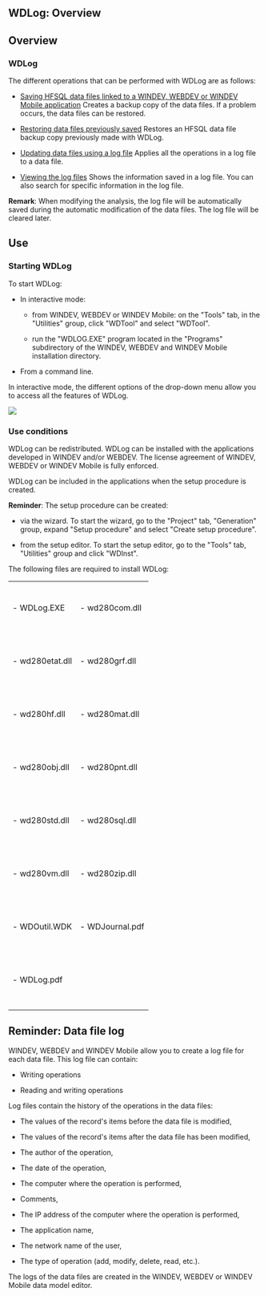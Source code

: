 


## WDLog: Overview
			



<a name="NOTE1"></a>
<a name="NOTE1_1"></a>


## Overview
<a name="overview_ELTTEXTE000232"></a>


### WDLog
<a name="wdlog_ELTPARAGRAPHE000011"></a>

The different operations that can be performed with WDLog are as follows:

- [Saving HFSQL data files linked to a WINDEV, WEBDEV or WINDEV Mobile application](../WDJournal/3516006.md)
	Creates a backup copy of the data files. If a problem occurs, the data files can be restored.

- [Restoring data files previously saved](../WDJournal/3516009.md)
	Restores an HFSQL data file backup copy previously made with WDLog.

- [Updating data files using a log file](../WDJournal/3516001.md)
	Applies all the operations in a log file to a data file.

- [Viewing the log files](../WDJournal/3516007.md)
	Shows the information saved in a log file. You can also search for specific information in the log file.




**Remark**: When modifying the analysis, the log file will be automatically saved during the automatic modification of the data files. The log file will be cleared later.



<a name="NOTE2"></a>
<a name="NOTE2_1"></a>


## Use
<a name="use_ELTTEXTE000262"></a>


### Starting WDLog
<a name="starting_wdlog_ELTPARAGRAPHE000041"></a>

To start WDLog:

- In interactive mode: 

	- from WINDEV, WEBDEV or WINDEV Mobile: on the "Tools" tab, in the "Utilities" group, click "WDTool" and select "WDTool". 

	- run the "WDLOG.EXE" program located in the "Programs" subdirectory of the WINDEV, WEBDEV and WINDEV Mobile installation directory.




- From a command line.




In interactive mode, the different options of the drop-down menu allow you to access all the features of WDLog.

![](https://doc.pcsoft.fr/en-US/images/image.awp?langid=3&name=wdjournal.gif)

<a name="NOTE2_2"></a>


### Use conditions
<a name="use_conditions_ELTPARAGRAPHE000069"></a>

WDLog can be redistributed. WDLog can be installed with the applications developed in WINDEV and/or WEBDEV. The license agreement of WINDEV, WEBDEV or WINDEV Mobile is fully enforced.

WDLog can be included in the applications when the setup procedure is created.

**Reminder**: The setup procedure can be created: 

- via the wizard. To start the wizard, go to the "Project" tab, "Generation" group, expand "Setup procedure" and select "Create setup procedure". 

- from the setup editor. To start the setup editor, go to the "Tools" tab, "Utilities" group and click "WDInst".



<a name="NOTE2_3"></a>
The following files are required to install WDLog:


|   |   |
| --- | --- |
| <br><br>- WDLog.EXE<br><br><br> | <br><br>- wd280com.dll<br><br><br> |
| <br><br>- wd280etat.dll<br><br><br> | <br><br>- wd280grf.dll<br><br><br> |
| <br><br>- wd280hf.dll<br><br><br> | <br><br>- wd280mat.dll<br><br><br> |
| <br><br>- wd280obj.dll<br><br><br> | <br><br>- wd280pnt.dll<br><br><br> |
| <br><br>- wd280std.dll<br><br><br> | <br><br>- wd280sql.dll<br><br><br> |
| <br><br>- wd280vm.dll<br><br><br> | <br><br>- wd280zip.dll<br><br><br> |
| <br><br>- WDOutil.WDK<br><br><br> | <br><br>- WDJournal.pdf<br><br><br> |
| <br><br>- WDLog.pdf<br><br><br> |   |
|   |   |



<a name="NOTE3"></a>
<a name="NOTE3_1"></a>


## Reminder: Data file log
<a name="reminder_data_file_log_ELTTEXTE000298"></a>
WINDEV, WEBDEV and WINDEV Mobile allow you to create a log file for each data file. This log file can contain:

- Writing operations

- Reading and writing operations




Log files contain the history of the operations in the data files:

- The values of the record's items before the data file is modified,

- The values of the record's items after the data file has been modified,

- The author of the operation, 

- The date of the operation, 

- The computer where the operation is performed,

- Comments,

- The IP address of the computer where the operation is performed,

- The application name,

- The network name of the user, 

- The type of operation (add, modify, delete, read, etc.).




The logs of the data files are created in the WINDEV, WEBDEV or WINDEV Mobile data model editor.


